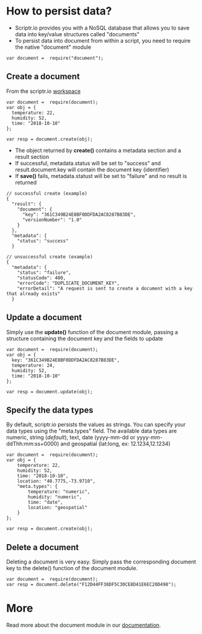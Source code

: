 # How to persist data?

- Scriptr.io provides you with a NoSQL database that allows you to save data into key/value structures called "documents" 
- To persist data into document from within a script, you need to require the native "document" module

```
var document =  require("document");
```
## Create a document

From the scriptr.io [workspace](https://www.scriptr.io/workspace)

```
var document =  require(document);
var obj = {
  temperature: 22,
  humidity: 52,
  time: "2018-10-10"
};

var resp = document.create(obj);
```

- The object returned by **create()** contains a metadata section and a result section
- If successful, metadata.status will be set to "success" and result.document.key will contain the document key (identifier)
- If **save()** fails, metadata.statust will be set to "failure" and no result is returned

```
// successful create (example)
{
  "result": {
    "document": {
      "key": "361C349B24E8BF0DDFDA2AC8287B83DE",
      "versionNumber": "1.0"
    }
  },
  "metadata": {
    "status": "success"
  }
  
// unsuccessful create (example)
{
  "metadata": {
    "status": "failure",
    "statusCode": 400,
    "errorCode": "DUPLICATE_DOCUMENT_KEY",
    "errorDetail": "A request is sent to create a document with a key that already exists"
  }

```

## Update a document

Simply use the **update()** function of the document module, passing a structure containing the document key and the fields to update

```
var document =  require(document);
var obj = {
  key: "361C349B24E8BF0DDFDA2AC8287B83DE",
  temperature: 24,
  humidity: 52,  
  time: "2018-10-10"
};

var resp = document.update(obj);
```

## Specify the data types

By default, scriptr.io persists the values as strings. You can specify your data types using the "meta.types" field. The available data types are numeric, string (*default*), text, date (yyyy-mm-dd or yyyy-mm-ddThh:mm:ss+0000) and geospatial (lat:long, ex: 12.1234,12.1234)

```
var document =  require(document);
var obj = {
    temperature: 22,
    humidity: 52,
    time: "2018-10-10",
    location: "40.7775,-73.9710",
    "meta.types": {
        temperature: "numeric",
        humidity: "numeric",
        time: "date",
    	location: "geospatial"
    }
};

var resp = document.create(obj);
```

## Delete a document

Deleting a document is very easy. Simply pass the corresponding document key to the delete() function of the document module.
```
var document =  require(document);
var resp = document.delete("F12D44FF38DF5C30CE8D41E6EC20D498");
```

# More

Read more about the document module in our [documentation](https://www.scriptr.io/documentation#documentation-documentdocumentModule).
